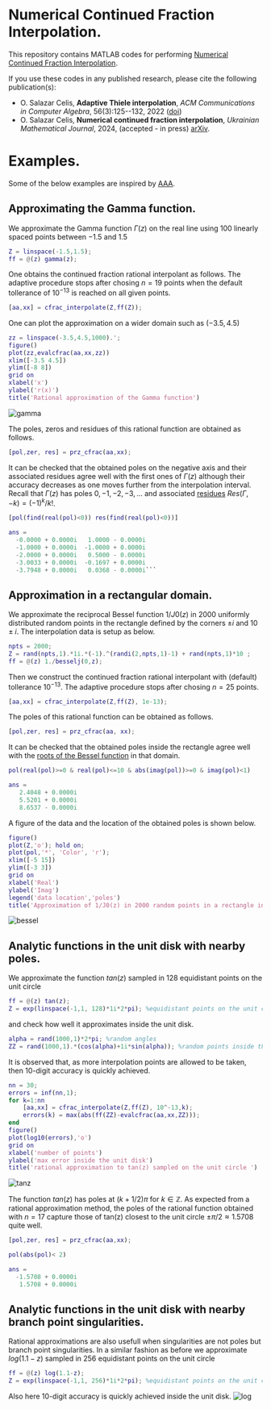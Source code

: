 <meta name="google-site-verification" content="V-uMUzLC5PNP81mS4OoA01LGjhZSn57FADtp-DDezLo" />

# Numerical Continued Fraction Interpolation.

This repository contains MATLAB codes for performing [Numerical Continued Fraction Interpolation](https://doi.org/10.48550/arXiv.2109.10529).

If you use these codes in any published research, please cite the following publication(s):
* O. Salazar Celis, **Adaptive Thiele interpolation**, *ACM Communications in Computer Algebra*, 56(3):125--132, 2022 ([doi](https://doi.org/10.1145/3594252.3594254))
* O. Salazar Celis, **Numerical continued fraction interpolation**, *Ukrainian Mathematical Journal*, 2024, (accepted - in press) [arXiv](https://doi.org/10.48550/arXiv.2109.10529).



# Examples.
Some of the below examples are inspired by [AAA](https://doi.org/10.1137/16M1106122).

## Approximating the Gamma function.
We approximate the Gamma function $\Gamma(z)$ on the real line using 100 linearly spaced points between $-1.5$ and $1.5$
```matlab
Z = linspace(-1.5,1.5);
ff = @(z) gamma(z);
```
One obtains the continued fraction rational interpolant as follows. The adaptive procedure stops after chosing $n=19$ points when the default tollerance of $10^{-13}$ is reached on all given points.
```matlab
[aa,xx] = cfrac_interpolate(Z,ff(Z));
```
One can plot the approximation on a wider domain such as ($-3.5, 4.5)$
```matlab
zz = linspace(-3.5,4.5,1000).';
figure()
plot(zz,evalcfrac(aa,xx,zz))
xlim([-3.5 4.5])
ylim([-8 8])
grid on
xlabel('x')
ylabel('r(x)')
title('Rational approximation of the Gamma function')
```
![gamma](https://github.com/oscelis/numerical_continued_fraction_interpolation/assets/7952417/b46fd555-8d59-4c49-868e-506236de9868)

The poles, zeros and residues of this rational function are obtained as follows.
```matlab
[pol,zer, res] = prz_cfrac(aa,xx);
```
It can be checked that the obtained poles on the negative axis and their associated residues agree well with the first ones of $\Gamma(z)$ although their accuracy decreases as one moves further from the interpolation interval. Recall that $\Gamma(z)$ has poles $0,-1,-2,-3,\ldots$ and associated [residues](https://en.wikipedia.org/wiki/Gamma_function#Residues) $Res(\Gamma,-k) = (-1)^k /k!$.
```matlab
[pol(find(real(pol)<0)) res(find(real(pol)<0))]
```
```matlab
ans =
  -0.0000 + 0.0000i   1.0000 - 0.0000i
  -1.0000 + 0.0000i  -1.0000 + 0.0000i
  -2.0000 + 0.0000i   0.5000 - 0.0000i
  -3.0033 + 0.0000i  -0.1697 + 0.0000i
  -3.7948 + 0.0000i   0.0368 - 0.0000i```
```

## Approximation in a rectangular domain.
We approximate the reciprocal Bessel function $1/J0(z)$ in $2000$ uniformly distributed random points in the rectangle defined by the corners $±i$ and $10±i$.
 The interpolation data is setup as below. 
```matlab
npts = 2000;
Z = rand(npts,1).*1i.*(-1).^(randi(2,npts,1)-1) + rand(npts,1)*10 ;
ff = @(z) 1./besselj(0,z);
```
Then we construct the continued fraction rational interpolant with (default) tollerance $10^{-13}$. The adaptive procedure stops after chosing $n=25$ points.
```matlab
[aa,xx] = cfrac_interpolate(Z,ff(Z), 1e-13);
```
The poles of this rational function can be obtained as follows.
```matlab
[pol,zer, res] = prz_cfrac(aa, xx);
```
It can be checked that the obtained poles inside the rectangle agree well with the [roots of the Bessel function](https://mathworld.wolfram.com/BesselFunctionZeros.html) in that domain.
```matlab
pol(real(pol)>=0 & real(pol)<=10 & abs(imag(pol))>=0 & imag(pol)<1)
```
```matlab
ans =
   2.4048 + 0.0000i
   5.5201 + 0.0000i
   8.6537 - 0.0000i
```
A figure of the data and the location of the obtained poles is shown below.
```matlab
figure()
plot(Z,'o'); hold on;
plot(pol,'*', 'Color', 'r');
xlim([-5 15])
ylim([-3 3])
grid on
xlabel('Real')
ylabel('Imag')
legend('data location','poles')
title('Approximation of 1/J0(z) in 2000 random points in a rectangle in the complex plane')
```
![bessel](https://github.com/oscelis/numerical_continued_fraction_interpolation/assets/7952417/d0cc58af-923e-49e6-b8cf-e664cb64effb)

## Analytic functions in the unit disk with nearby poles.
We approximate the function $tan(z)$ sampled in 128 equidistant points on the unit circle 
```matlab
ff = @(z) tan(z);
Z = exp(linspace(-1,1, 128)*1i*2*pi); %equidistant points on the unit circle
```
and check how well it approximates inside the unit disk.
```matlab
alpha = rand(1000,1)*2*pi; %random angles
ZZ = rand(1000,1).*(cos(alpha)+1i*sin(alpha)); %random points inside the unit disk
```
It is observed that, as more interpolation points are allowed to be taken, then 10-digit accuracy is quickly achieved.  
```matlab
nn = 30;
errors = inf(nn,1);
for k=1:nn
    [aa,xx] = cfrac_interpolate(Z,ff(Z), 10^-13,k);
    errors(k) = max(abs(ff(ZZ)-evalcfrac(aa,xx,ZZ)));
end
figure()
plot(log10(errors),'o')
grid on
xlabel('number of points')
ylabel('max error inside the unit disk')
title('rational approximation to tan(z) sampled on the unit circle ')
```
![tanz](https://github.com/oscelis/numerical_continued_fraction_interpolation/assets/7952417/4b0cc71c-c320-4b9e-930c-1631ba3238c4)

The function $tan(z)$ has poles at $(k+1/2)\pi$ for $k \in \mathbb{Z}$. As expected from a rational approximation method, the poles of the rational function obtained with $n=17$ capture those of tan(z) closest to the unit circle $\pm \pi/2 \approx 1.5708$ quite well.
```matlab
[pol,zer, res] = prz_cfrac(aa,xx);
```
```matlab
pol(abs(pol)< 2)
```
```matlab
ans =
  -1.5708 + 0.0000i
   1.5708 + 0.0000i
```
## Analytic functions in the unit disk with nearby branch point singularities.
Rational approximations are also usefull when singularities are not poles but branch point singularities. 
In a similar fashion as before we approximate $log(1.1-z)$ sampled in 256 equidistant points on the unit circle
```matlab
ff = @(z) log(1.1-z);
Z = exp(linspace(-1,1, 256)*1i*2*pi); %equidistant points on the unit circle
```
Also here 10-digit accuracy is quickly achieved inside the unit disk. 
![log](https://github.com/oscelis/numerical_continued_fraction_interpolation/assets/7952417/588b39ec-fe57-4aae-b557-1f1217a45882)
